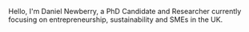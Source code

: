 Hello, I'm Daniel Newberry, a PhD Candidate and Researcher currently focusing on entrepreneurship, sustainability and SMEs in the UK.
